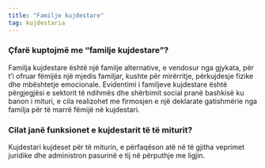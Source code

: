 ```yaml
---
title: "Familje kujdestare"
tag: kujdestaria
---
```


### Çfarë kuptojmë me “familje kujdestare”?

Familja kujdestare është një familje alternative, e vendosur nga gjykata, për t’i ofruar fëmijës një mjedis familjar, kushte për mirërritje, përkujdesje fizike dhe mbështetje emocionale. Evidentimi i familjeve kujdestare është përgjegjësi e sektorit të ndihmës dhe shërbimit social pranë bashkisë ku banon i mituri, e cila realizohet me firmosjen e një deklarate gatishmërie nga familja për të marrë fëmijë në kujdestari.

### Cilat janë funksionet e kujdestarit të të miturit?

Kujdestari kujdeset për të miturin, e përfaqëson atë në të gjitha veprimet juridike dhe administron pasurinë e tij në përputhje me ligjin. 
